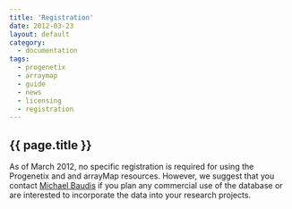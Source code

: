 ```yaml
---
title: 'Registration'
date: 2012-03-23
layout: default
category:
  - documentation
tags:
  - progenetix
  - arraymap
  - guide
  - news
  - licensing
  - registration
---
```


## {{ page.title }}

As of March 2012, no specific registration is required for using the Progenetix and and arrayMap resources. However, we suggest that you contact [Michael Baudis](https://info.baudisgroup.org/group/Michael_Baudis/) if you plan any commercial use of the database or are interested to incorporate the data into your research projects.
